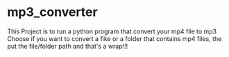 # mp3_converter
This Project is to run a python program that convert your mp4 file to mp3
Choose if you want to convert a fike or a folder that contains mp4 files, the put the file/folder path and that's a wrap!!!
